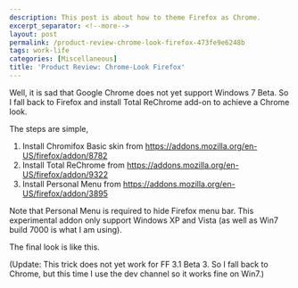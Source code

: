 ```yaml
---
description: This post is about how to theme Firefox as Chrome.
excerpt_separator: <!--more-->
layout: post
permalink: /product-review-chrome-look-firefox-473fe9e6248b
tags: work-life
categories: [Miscellaneous]
title: 'Product Review: Chrome-Look Firefox'
---
```

Well, it is sad that Google Chrome does not yet support Windows 7 Beta. So I fall back to Firefox and install Total ReChrome add-on to achieve a Chrome look.
<!--more-->

The steps are simple,

1. Install Chromifox Basic skin from https://addons.mozilla.org/en-US/firefox/addon/8782
1. Install Total ReChrome from https://addons.mozilla.org/en-US/firefox/addon/9322
1. Install Personal Menu from https://addons.mozilla.org/en-US/firefox/addon/3895

Note that Personal Menu is required to hide Firefox menu bar. This experimental addon only support Windows XP and Vista (as well as Win7 build 7000 is what I am using).

The final look is like this.

(Update: This trick does not yet work for FF 3.1 Beta 3. So I fall back to Chrome, but this time I use the dev channel so it works fine on Win7.)
